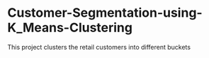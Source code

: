 # Customer-Segmentation-using-K_Means-Clustering
This project clusters the retail customers into different buckets
